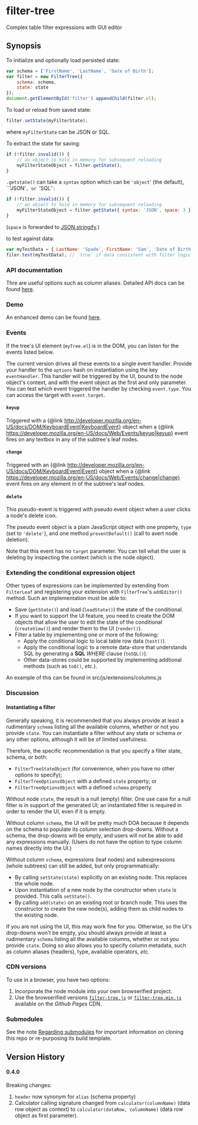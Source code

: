 # filter-tree
Complex table filter expressions with GUI editor

## Synopsis

To initialize and optionally load persisted state:

```javascript
var schema = ['FirstName', 'LastName', 'Date of Birth'];
var filter = new FilterTree({
    schema: schema,
    state: state
});
document.getElementById('filter').appendChild(filter.el);
```

To load or reload from saved state:

```javascript
filter.setState(myFilterState);
```
where `myFilterState` can be JSON or SQL.

To extract the state for saving:

```javascript
if (!filter.invalid()) {
    // an object to hold in memory for subsequent reloading
    myFilterStateObject = filter.getState();
}
```

`.getstate()` can take a `syntax` option which can be `'object`' (the default), ``'JSON'`, or `'SQL'`:

```javascript
if (!filter.invalid()) {
    // an object to hold in memory for subsequent reloading
    myFilterStateObject = filter.getState({ syntax: 'JSON', space: 3 });
}
```

(`space` is forwarded to [JSON.stringify](https://developer.mozilla.org/en-US/docs/Web/JavaScript/Reference/Global_Objects/JSON/stringify).)

to test against data:

```javascript
var myTestData = { LastName: 'Spade', FirstName: 'Sam', 'Date of Birth': 1910 };
filer.test(myTestData); // `true` if data consistent with filter logic
```

### API documentation

Thre are useful options such as column aliases. Detailed API docs can be found [here](http://joneit.github.io/filter-tree/filter-tree.html).

### Demo

An enhanced demo can be found [here](http://joneit.github.io/filter-tree/demo.html).

### Events

If the tree's UI element (`myTree.el`) is in the DOM, you can listen for the events listed below.

The current version drives all these events to a single event handler. Provide your handler to the `options` hash on instantiation using the key `eventHandler`. This handler will be triggered by the UI, bound to the node object's context, and with the event object as the first and only parameter. You can test which event triggered the handler by checking `event.type`. You can access the target with `event.target`.

#### `keyup`

Triggered with a {@link http://developer.mozilla.org/en-US/docs/DOM/KeyboardEvent|KeyboardEvent} object when a {@link https://developer.mozilla.org/en-US/docs/Web/Events/keyup|keyup} event fires on any textbox in any of the subtree's leaf nodes.

#### `change`

Triggered with an {@link http://developer.mozilla.org/en-US/docs/DOM/KeyboardEvent|Event} object when a {@link https://developer.mozilla.org/en-US/docs/Web/Events/change|change} event fires on any element in of the subtree's leaf nodes.

#### `delete`

This pseudo-event is triggered with pseudo event object when a user clicks a node's delete icon.

The pseudo event object is a plain JavaScript object with one property, `type` (set to `'delete'`), and one method `preventDefault()` (call to avert node deletion). 

Note that this event has no `target` parameter. You can tell what the user is deleting by inspecting the context (which is the node object).

### Extending the conditional expression object

Other types of expressions can be implemented by extending from `FilterLeaf` and registering your extension with `FilterTree`'s `addEditor()` method. Such an implementation must be able to:
* Save (`getState()`) and load (`loadState()`) the state of the conditional.
* If you want to support the UI feature, you need to create the DOM objects that allow the user to edit the state of the conditional (`createView()`) and render them to the UI (`render()`).
* Filter a table by implementing one or more of the following:
  * Apply the conditional logic to local table row data (`test()`).
  * Apply the conditional logic to a remote data-store that understands SQL by generating a **SQL** _WHERE_ clause (`toSQL()`).
  * Other data-stores could be supported by implementing addtional methods (such as `toQ()`, _etc._).

An example of this can be found in src/js/extensions/columns.js

### Discussion

#### Instantiating a filter

Generally speaking, it is recommended that you always provide at least a rudimentary `schema` listing all the available columns, whether or not you provide `state`. You can instantiate a filter without any state or schema or any other options, although it will be of limited usefulness.

Therefore, the specific recommendation is that you specify a filter state, schema, or both:
* `FilterTreeStateObject` (for convenience, when you have no other options to specify);
* `FilterTreeOptionsObject` with a defined `state` property; or
* `FilterTreeOptionsObject` with a defined `schema` property.

Without node `state`, the result is a null (empty) filter. One use case for a null filter is in support of the generated UI; an instantiated filter is required in order to render the UI, even if it is empty.

Without column `schema`, the UI will be pretty much DOA because it depends on the schema to populate its column selection drop-downs. Without a schema, the drop-downs will be empty, and users will not be able to add any expressions manually. (Users do not have the option to type column names directly into the UI.)

Without column `schema`, expressions (leaf nodes) and subexpressions (whole subtrees) can still be added, but only programmatically:
* By calling `setState(state)` explicitly on an existing node. This replaces the whole node.
* Upon instantiation of a new node by the constructor when `state` is provided. This calls `setState()`.
* By calling `add(state)` on an existing root or branch node. This uses the constructor to create the new node(s), adding them as child nodes to the existing node.

If you are not using the UI, this may work fine for you. Otherwise, so the UI's drop-downs won't be empty, you should always provide at least a rudimentary `schema` listing all the available columns, whether or not you provide `state`. Doing so also allows you to specify column metadata, such as column aliases (headers), type, available operators, _etc._

### CDN versions

To use in a browser, you have two options:

1. Incorporate the node module into your own browserified project.
2. Use the browserified versions [`filter-tree.js`](http://joneit.github.io/filter-tree/filter-tree.js) or [`filter-tree.min.js`](http://joneit.github.io/filter-tree/filter-tree.min.js) available on the _Github Pages_ CDN.

### Submodules

See the note [Regarding submodules](https://github.com/openfin/rectangular#regarding-submodules)
for important information on cloning this repo or re-purposing its build template.

## Version History

#### 0.4.0

Breaking changes:
1. `header` now synonym for `alias` (schema property)
2. Calculator calling signature changed from `calculator(columnName)` (data row object as context) to `calculator(dataRow, columnName)` (data row object as first parameter).
